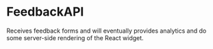 # FeedbackAPI
Receives feedback forms and will eventually provides analytics and do some server-side rendering of the React widget.
